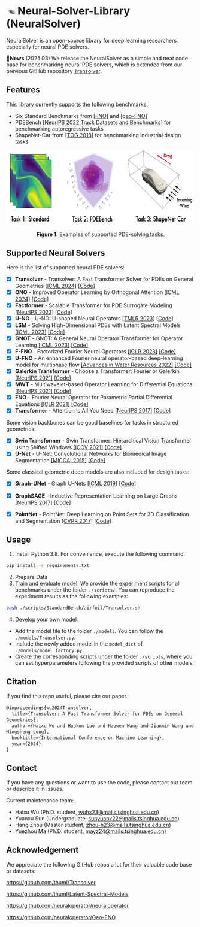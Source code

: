 # <img src=".\pic\logo.png" alt="Logo" width="30" style="vertical-align: middle;">Neural-Solver-Library (NeuralSolver)

NeuralSolver is an open-source library for deep learning researchers, especially for neural PDE solvers.

:triangular_flag_on_post:**News** (2025.03) We release the NeuralSolver as a simple and neat code base for benchmarking neural PDE solvers, which is extended from our previous GitHub repository [Transolver](https://github.com/thuml/Transolver).

## Features

This library currently supports the following benchmarks:

- Six Standard Benchmarks from [[FNO]](https://arxiv.org/abs/2010.08895) and [[geo-FNO]](https://arxiv.org/abs/2207.05209)
- PDEBench [[NeurIPS 2022 Track Datasets and Benchmarks]](https://arxiv.org/abs/2210.07182) for benchmarking autoregressive tasks
- ShapeNet-Car from [[TOG 2018]](https://dl.acm.org/doi/abs/10.1145/3197517.3201325) for benchmarking industrial design tasks

<p align="center">
<img src=".\pic\task.png" height = "200" alt="" align=center />
<br><br>
<b>Figure 1.</b> Examples of supported PDE-solving tasks.
</p>

## Supported Neural Solvers

Here is the list of supported neural PDE solvers:

- [x] **Transolver** - Transolver: A Fast Transformer Solver for PDEs on General Geometries [[ICML 2024]](https://arxiv.org/abs/2402.02366) [[Code]](https://github.com/thuml/Neural-Solver-Library/blob/main/models/Transolver.py)
- [x] **ONO** - Improved Operator Learning by Orthogonal Attention [[ICML 2024]](https://arxiv.org/abs/2310.12487v3) [[Code]](https://github.com/thuml/Neural-Solver-Library/blob/main/models/ONO.py)
- [x] **Factformer** - Scalable Transformer for PDE Surrogate Modeling [[NeurIPS 2023]](https://arxiv.org/abs/2305.17560) [[Code]](https://github.com/thuml/Neural-Solver-Library/blob/main/models/Factformer.py)
- [x] **U-NO** - U-NO: U-shaped Neural Operators [[TMLR 2023]](https://openreview.net/pdf?id=j3oQF9coJd) [[Code]](https://github.com/thuml/Neural-Solver-Library/blob/main/models/U_NO.py)
- [x] **LSM** - Solving High-Dimensional PDEs with Latent Spectral Models [[ICML 2023]](https://arxiv.org/pdf/2301.12664) [[Code]](https://github.com/thuml/Neural-Solver-Library/blob/main/models/LSM.py)
- [x] **GNOT** - GNOT: A General Neural Operator Transformer for Operator Learning [[ICML 2023]](https://arxiv.org/abs/2302.14376) [[Code]](https://github.com/thuml/Neural-Solver-Library/blob/main/models/GNOT.py)
- [x] **F-FNO** - Factorized Fourier Neural Operators [[ICLR 2023]](https://arxiv.org/abs/2111.13802) [[Code]](https://github.com/thuml/Neural-Solver-Library/blob/main/models/F_FNO.py)
- [x] **U-FNO** - An enhanced Fourier neural operator-based deep-learning model for multiphase flow [[Advances in Water Resources 2022]](https://www.sciencedirect.com/science/article/pii/S0309170822000562) [[Code]](https://github.com/thuml/Neural-Solver-Library/blob/main/models/U_FNO.py)
- [x] **Galerkin Transformer** - Choose a Transformer: Fourier or Galerkin [[NeurIPS 2021]](https://arxiv.org/abs/2105.14995) [[Code]](https://github.com/thuml/Neural-Solver-Library/blob/main/models/Galerkin_Transformer.py)
- [x] **MWT** - Multiwavelet-based Operator Learning for Differential Equations [[NeurIPS 2021]](https://openreview.net/forum?id=LZDiWaC9CGL) [[Code]](https://github.com/thuml/Neural-Solver-Library/blob/main/models/MWT.py)
- [x] **FNO** - Fourier Neural Operator for Parametric Partial Differential Equations [[ICLR 2021]](https://arxiv.org/pdf/2010.08895) [[Code]](https://github.com/thuml/Neural-Solver-Library/blob/main/models/FNO.py)
- [x] **Transformer** - Attention Is All You Need [[NeurIPS 2017]](https://arxiv.org/pdf/1706.03762) [[Code]](https://github.com/thuml/Neural-Solver-Library/blob/main/models/Transformer.py)

Some vision backbones can be good baselines for tasks in structured geometries:

- [x] **Swin Transformer** - Swin Transformer: Hierarchical Vision Transformer using Shifted Windows [[ICCV 2021]](https://arxiv.org/abs/2103.14030) [[Code]](https://github.com/thuml/Neural-Solver-Library/blob/main/models/Swin_Transformer.py)
- [x] **U-Net** - U-Net: Convolutional Networks for Biomedical Image Segmentation [[MICCAI 2015]](https://arxiv.org/pdf/1505.04597) [[Code]](https://github.com/thuml/Neural-Solver-Library/blob/main/models/U_Net.py)

Some classical geometric deep  models are also included for design tasks:

- [x] **Graph-UNet** - Graph U-Nets [[ICML 2019]](https://arxiv.org/pdf/1905.05178) [[Code]](https://github.com/thuml/Neural-Solver-Library/blob/main/models/Graph_UNet.py)
- [x] **GraphSAGE** - Inductive Representation Learning on Large Graphs [[NeurIPS 2017]](https://arxiv.org/pdf/1706.02216) [[Code]](https://github.com/thuml/Neural-Solver-Library/blob/main/models/GraphSAGE.py)
- [x] **PointNet** - PointNet: Deep Learning on Point Sets for 3D Classification and Segmentation [[CVPR 2017]](https://arxiv.org/pdf/1612.00593) [[Code]](https://github.com/thuml/Neural-Solver-Library/blob/main/models/PointNet.py)


## Usage

1. Install Python 3.8. For convenience, execute the following command.

```bash
pip install -r requirements.txt
```

2. Prepare Data
3. Train and evaluate model. We provide the experiment scripts for all benchmarks under the folder `./scripts/`. You can reproduce the experiment results as the following examples:

```bash
bash ./scripts/StandardBench/airfoil/Transolver.sh
```

4. Develop your own model.

- Add the model file to the folder `./models`. You can follow the `./models/Transolver.py`.
- Include the newly added model in the `model_dict` of `./models/model_factory.py`.
- Create the corresponding scripts under the folder `./scripts`, where you can set hyperparameters following the provided scripts of other models.

## Citation

If you find this repo useful, please cite our paper. 

```
@inproceedings{wu2024Transolver,
  title={Transolver: A Fast Transformer Solver for PDEs on General Geometries},
  author={Haixu Wu and Huakun Luo and Haowen Wang and Jianmin Wang and Mingsheng Long},
  booktitle={International Conference on Machine Learning},
  year={2024}
}
```

## Contact

If you have any questions or want to use the code, please contact our team or describe it in Issues.

Current maintenance team:

- Haixu Wu (Ph.D. student, [wuhx23@mails.tsinghua.edu.cn](mailto:wuhx23@mails.tsinghua.edu.cn))
- Yuanxu Sun (Undergraduate, sunyuanx22@mails.tsinghua.edu.cn)
- Hang Zhou (Master student, zhou-h23@mails.tsinghua.edu.cn)
- Yuezhou Ma (Ph.D. student, mayz24@mails.tsinghua.edu.cn)

## Acknowledgement

We appreciate the following GitHub repos a lot for their valuable code base or datasets:

https://github.com/thuml/Transolver

https://github.com/thuml/Latent-Spectral-Models

https://github.com/neuraloperator/neuraloperator

https://github.com/neuraloperator/Geo-FNO
